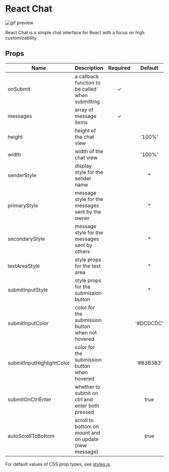 # React Chat

![gif preview](https://imgur.com/kh3lmOQ.gif)

React Chat is a simple chat interface for React with a focus on high customizability.

## Props
| Name                      | Description                                           | Required |  Default  | Types   |
|---------------------------|-------------------------------------------------------|:--------:|:---------:|---------|
| onSubmit                  | a callback function to be called when submitting      |     ✓    |           | func    |
| messages                  | array of message items                                |     ✓    |           | Message |
| height                    | height of the chat view                               |          |   '100%'  | string  |
| width                     | width of the chat view                                |          |   '100%'  | string  |
| senderStyle               | display style for the sender name                     |          |     *     | CSS     |
| primaryStyle              | message style for the messages sent by the owner      |          |     *     | CSS     |
| secondaryStyle            | message style for the messages sent by others         |          |     *     | CSS     |
| textAreaStyle             | style props for the text area                         |          |     *     | CSS     |
| submitInputStyle          | style props for the submission button                 |          |     *     | CSS     |
| submitInputColor          | color for the submission button when not hovered      |          | '#DCDCDC' | string  |
| submitInputHighlightColor | color for the submission button when hovered          |          | '#B3B3B3' | string  |
| submitOnCtrlEnter         | whether to submit on ctrl and enter both pressed      |          |    true   | bool    |
| autoScrollToBottom        | scroll to bottom on mount and on update (new message) |          |    true   | bool    |

For default values of CSS prop types, see [styles.js](https://github.com/thinkty/react-chat/blob/master/src/lib/styles.js).
